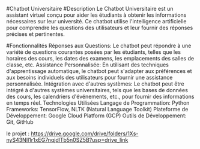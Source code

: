 #Chatbot Universitaire
#Description
Le Chatbot Universitaire est un assistant virtuel conçu pour aider les étudiants à obtenir les informations nécessaires sur leur université. Ce chatbot utilise l'intelligence artificielle pour comprendre les questions des utilisateurs et leur fournir des réponses précises et pertinentes.

#Fonctionnalités
Réponses aux Questions: Le chatbot peut répondre à une variété de questions courantes posées par les étudiants, telles que les horaires des cours, les dates des examens, les emplacements des salles de classe, etc.
Assistance Personnalisée: En utilisant des techniques d'apprentissage automatique, le chatbot peut s'adapter aux préférences et aux besoins individuels des utilisateurs pour fournir une assistance personnalisée.
Intégration avec d'autres systèmes: Le chatbot peut être intégré à d'autres systèmes universitaires, tels que les bases de données des cours, les calendriers d'événements, etc., pour fournir des informations en temps réel.
Technologies Utilisées
Langage de Programmation: Python
Frameworks: TensorFlow, NLTK (Natural Language Toolkit)
Plateforme de Développement: Google Cloud Platform (GCP)
Outils de Développement: Git, GitHub

le projet  : https://drive.google.com/drive/folders/1Xs-nyS43NIl1r1xEG7nqjdlTb5n0SZ5B?usp=drive_link
